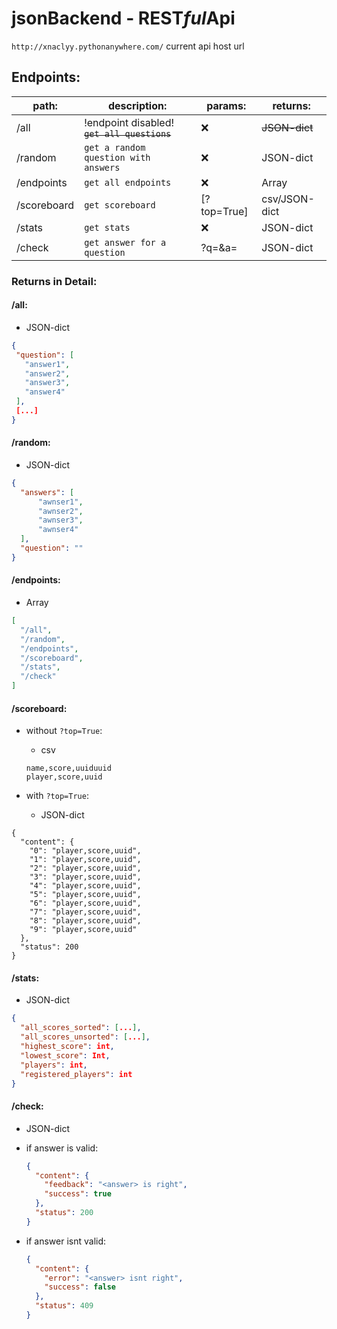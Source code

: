 # jsonBackend - REST*ful*Api

`http://xnaclyy.pythonanywhere.com/` current api host url

## Endpoints:

| path:       | description:                                | params:                  | returns:      |
| ----------- | ------------------------------------------- | ------------------------ | ------------- |
| /all        | !endpoint disabled! ~~`get all questions`~~ | :x:                      | ~~JSON-dict~~ |
| /random     | `get a random question with answers`        | :x:                      | JSON-dict     |
| /endpoints  | `get all endpoints`                         | :x:                      | Array         |
| /scoreboard | `get scoreboard`                            | [?top=True]              | csv/JSON-dict |
| /stats      | `get stats`                                 | :x:                      | JSON-dict     |
| /check      | `get answer for a question`                 | ?q=<question>&a=<answer> | JSON-dict     |

### Returns in Detail:

#### /all:

- JSON-dict

```json
{
 "question": [
   "answer1",
   "answer2",
   "answer3",
   "answer4"
 ],
 [...]
}
```

#### /random:

- JSON-dict

```json
{
  "answers": [ 
	  "awnser1",
	  "awnser2",
	  "awnser3",
	  "awnser4"
  ],
  "question": ""
}
```

#### /endpoints:

- Array

```json
[
  "/all",
  "/random",
  "/endpoints",
  "/scoreboard",
  "/stats",
  "/check"
]
```

#### /scoreboard:

- without `?top=True`:

  - csv

  ```
  name,score,uuiduuid
  player,score,uuid
  ```

- with `?top=True`:
  - JSON-dict

```
{
  "content": {
    "0": "player,score,uuid",
    "1": "player,score,uuid",
    "2": "player,score,uuid",
    "3": "player,score,uuid",
    "4": "player,score,uuid",
    "5": "player,score,uuid",
    "6": "player,score,uuid",
    "7": "player,score,uuid",
    "8": "player,score,uuid",
    "9": "player,score,uuid"
  },
  "status": 200
}
```

#### /stats:

- JSON-dict

```json
{
  "all_scores_sorted": [...],
  "all_scores_unsorted": [...],
  "highest_score": int,
  "lowest_score": Int,
  "players": int,
  "registered_players": int
}
```

#### /check:

- JSON-dict

- if answer is valid:

  ```json
  {
    "content": {
      "feedback": "<answer> is right",
      "success": true
    },
    "status": 200
  }
  ```

- if answer isnt valid:

  ```json
  {
    "content": {
      "error": "<answer> isnt right",
      "success": false
    },
    "status": 409
  }
  ```

  